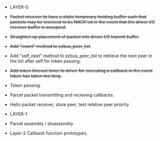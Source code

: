 
* LAYER-0

* ~~Packet receiver to have a static temporary holding buffer
  such that packets may be received to be NACK'ed in the 
  event that the driver I/O receiver buffer is occupied.~~

* ~~Straighten up placement of packet into driver I/O tranmit
  buffer~~

* ~~Add "insort" method to ezbus_peer_list~~.

* Add "self_next" method to ezbus_peer_list to retrieve the 
  next peer in the list after self for token passing.

* ~~Add token timeout timer to driver for executing a callback
  in the event token has taken too long.~~

* Token passing.

* Parcel packet transmitting and recieving callbacks.

* Hello packet receiver, store peer, test relative peer priority


* LAYER-1

* Parcel assembly / disassembly

* Layer-2 Callback function prototypes.





